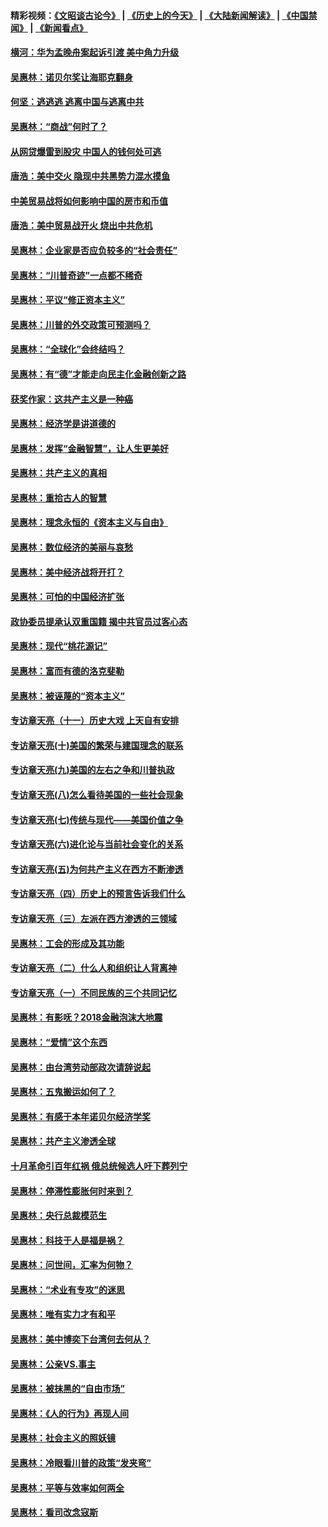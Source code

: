 #### 精彩视频：[《文昭谈古论今》](http://45.76.195.252/wenzhao) | [《历史上的今天》](http://45.76.195.252/today-in-history) | [《大陆新闻解读》](http://45.76.195.252/ntdtv-comedy) | [《中国禁闻》](http://45.76.195.252/ntdtv-news) | [《新闻看点》](http://45.76.195.252/news-insight) 

 #### [横河：华为孟晚舟案起诉引渡 美中角力升级](../pages/nsc423/n11027230.md?t=02131352) 

#### [吴惠林：诺贝尔奖让海耶克翻身](../pages/nsc423/n10890049.md?t=02131352) 

#### [何坚：逃逃逃 逃离中国与逃离中共](../pages/nsc423/n10592891.md?t=02131352) 

#### [吴惠林：“商战”何时了？](../pages/nsc423/n10573558.md?t=02131352) 

#### [从网贷爆雷到股灾 中国人的钱何处可逃](../pages/nsc423/n10572800.md?t=02131352) 

#### [唐浩：美中交火 隐现中共黑势力混水摸鱼](../pages/nsc423/n10544040.md?t=02131352) 

#### [中美贸易战将如何影响中国的房市和币值](../pages/nsc423/n10543697.md?t=02131352) 

#### [唐浩：美中贸易战开火 烧出中共危机](../pages/nsc423/n10540126.md?t=02131352) 

#### [吴惠林：企业家是否应负较多的“社会责任”](../pages/nsc423/n10535022.md?t=02131352) 

#### [吴惠林：“川普奇迹”一点都不稀奇](../pages/nsc423/n10512808.md?t=02131352) 

#### [吴惠林：平议“修正资本主义”](../pages/nsc423/n10495724.md?t=02131352) 

#### [吴惠林：川普的外交政策可预测吗？](../pages/nsc423/n10462387.md?t=02131352) 

#### [吴惠林：“全球化”会终结吗？](../pages/nsc423/n10452838.md?t=02131352) 

#### [吴惠林：有“德”才能走向民主化金融创新之路](../pages/nsc423/n10432292.md?t=02131352) 

#### [获奖作家：这共产主义是一种癌](../pages/nsc423/n10431541.md?t=02131352) 

#### [吴惠林：经济学是讲道德的](../pages/nsc423/n10398014.md?t=02131352) 

#### [吴惠林：发挥“金融智慧”，让人生更美好](../pages/nsc423/n10375019.md?t=02131352) 

#### [吴惠林：共产主义的真相](../pages/nsc423/n10351394.md?t=02131352) 

#### [吴惠林：重拾古人的智慧](../pages/nsc423/n10337691.md?t=02131352) 

#### [吴惠林：理念永恒的《资本主义与自由》](../pages/nsc423/n10316274.md?t=02131352) 

#### [吴惠林：数位经济的美丽与哀愁](../pages/nsc423/n10292946.md?t=02131352) 

#### [吴惠林：美中经济战将开打？](../pages/nsc423/n10258825.md?t=02131352) 

#### [吴惠林：可怕的中国经济扩张](../pages/nsc423/n10219147.md?t=02131352) 

#### [政协委员提承认双重国籍 揭中共官员过客心态](../pages/nsc423/n10208809.md?t=02131352) 

#### [吴惠林：现代“桃花源记”](../pages/nsc423/n10185234.md?t=02131352) 

#### [吴惠林：富而有德的洛克斐勒](../pages/nsc423/n10142264.md?t=02131352) 

#### [吴惠林：被诬蔑的“资本主义”](../pages/nsc423/n10124816.md?t=02131352) 

#### [专访章天亮（十一）历史大戏 上天自有安排](../pages/nsc423/n10094905.md?t=02131352) 

#### [专访章天亮(十)美国的繁荣与建国理念的联系](../pages/nsc423/n10094899.md?t=02131352) 

#### [专访章天亮(九)美国的左右之争和川普执政](../pages/nsc423/n10094889.md?t=02131352) 

#### [专访章天亮(八)怎么看待美国的一些社会现象](../pages/nsc423/n10094857.md?t=02131352) 

#### [专访章天亮(七)传统与现代——美国价值之争](../pages/nsc423/n10093140.md?t=02131352) 

#### [专访章天亮(六)进化论与当前社会变化的关系](../pages/nsc423/n10092036.md?t=02131352) 

#### [专访章天亮(五)为何共产主义在西方不断渗透](../pages/nsc423/n10083620.md?t=02131352) 

#### [专访章天亮（四）历史上的预言告诉我们什么](../pages/nsc423/n10083606.md?t=02131352) 

#### [专访章天亮（三）左派在西方渗透的三领域](../pages/nsc423/n10081115.md?t=02131352) 

#### [吴惠林：工会的形成及其功能](../pages/nsc423/n10080633.md?t=02131352) 

#### [专访章天亮（二）什么人和组织让人背离神](../pages/nsc423/n10076637.md?t=02131352) 

#### [专访章天亮（一）不同民族的三个共同记忆](../pages/nsc423/n10074188.md?t=02131352) 

#### [吴惠林：有影呒？2018金融泡沫大地震](../pages/nsc423/n10040534.md?t=02131352) 

#### [吴惠林：“爱情”这个东西](../pages/nsc423/n10019423.md?t=02131352) 

#### [吴惠林：由台湾劳动部政次请辞说起](../pages/nsc423/n9979679.md?t=02131352) 

#### [吴惠林：五鬼搬运如何了？](../pages/nsc423/n9925338.md?t=02131352) 

#### [吴惠林：有感于本年诺贝尔经济学奖](../pages/nsc423/n9871883.md?t=02131352) 

#### [吴惠林：共产主义渗透全球](../pages/nsc423/n9812748.md?t=02131352) 

#### [十月革命引百年红祸 俄总统候选人吁下葬列宁](../pages/nsc423/n9810182.md?t=02131352) 

#### [吴惠林：停滞性膨胀何时来到？](../pages/nsc423/n9764136.md?t=02131352) 

#### [吴惠林：央行总裁模范生](../pages/nsc423/n9728134.md?t=02131352) 

#### [吴惠林：科技于人是福是祸？](../pages/nsc423/n9672982.md?t=02131352) 

#### [吴惠林：问世间，汇率为何物？](../pages/nsc423/n9621788.md?t=02131352) 

#### [吴惠林：“术业有专攻”的迷思](../pages/nsc423/n9580363.md?t=02131352) 

#### [吴惠林：唯有实力才有和平](../pages/nsc423/n9529599.md?t=02131352) 

#### [吴惠林：美中博奕下台湾何去何从？](../pages/nsc423/n9483598.md?t=02131352) 

#### [吴惠林：公亲VS.事主](../pages/nsc423/n9425637.md?t=02131352) 

#### [吴惠林：被抹黑的“自由市场”](../pages/nsc423/n9351545.md?t=02131352) 

#### [吴惠林：《人的行为》再现人间](../pages/nsc423/n9296339.md?t=02131352) 

#### [吴惠林：社会主义的照妖镜](../pages/nsc423/n9243460.md?t=02131352) 

#### [吴惠林：冷眼看川普的政策“发夹弯”](../pages/nsc423/n9120684.md?t=02131352) 

#### [吴惠林：平等与效率如何两全](../pages/nsc423/n9075430.md?t=02131352) 

#### [吴惠林：看司改念寇斯](../pages/nsc423/n9024915.md?t=02131352) 

